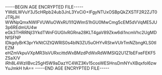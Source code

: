 -----BEGIN AGE ENCRYPTED FILE-----
YWdlLWVuY3J5cHRpb24ub3JnL3YxCi0+IFgyNTUxOSBpQkZXSTF2R2ZJT0JTRjJH
WWNpQmxNWlFVUWluOWxRU1l1QWlmS1hGU0MwCmg5cEM5dVVqME5JU3p6REdmUU4w
eGk3THRRNjl3YkdTWnFGUGIvRGRna28KLT4gaV89Zkw6di1ncmVhc2UgMDNfSFNP
IDkgdyBrK3prYkNtClZtQWRlS0s4blN3ZU5uOHYvRStwVUlrTmNZbngKLS0tIEZM
eHZmVkpuVXpMR3lsVURxcittdWxBMzdPdWxRdWlMSlQ2U1Z1bEFxeFEKF5ZSaX/V
iRh8L4WzlIBvc25gH5W9aDazYC4WZ3Kv15cosWESHnsDmNYvXBqxfoI6zwYuJmkH
hA==
-----END AGE ENCRYPTED FILE-----
